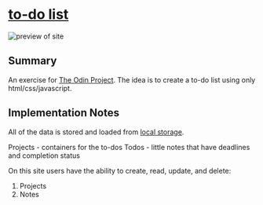 # [to-do list](https://anthonyargel.com/to-do-list/)
![preview of site](https://i.imgur.com/6QOtqLf.png)
## Summary
An exercise for [The Odin Project](https://www.theodinproject.com/home). The idea is to create a to-do list using only html/css/javascript.

## Implementation Notes
All of the data is stored and loaded from [local storage](https://developer.mozilla.org/en-US/docs/Web/API/Window/localStorage).

Projects - containers for the to-dos
Todos - little notes that have deadlines and completion status

On this site users have the ability to create, read, update, and delete:
1. Projects
2. Notes
